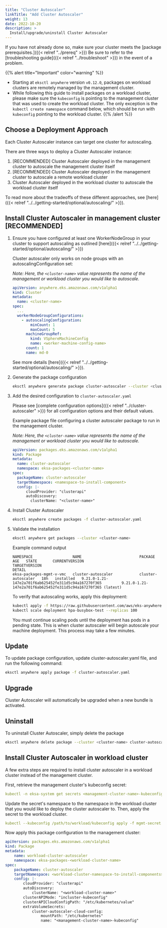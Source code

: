 ```yaml
---
title: "Cluster Autoscaler"
linkTitle: "Add Cluster Autoscaler"
weight: 13
date: 2022-10-20
description: >
  Install/upgrade/uninstall Cluster Autoscaler
---
```


If you have not already done so, make sure your cluster meets the [package prerequisites.]({{< relref "../prereq" >}})
Be sure to refer to the [troubleshooting guide]({{< relref "../troubleshoot" >}}) in the event of a problem.

  {{% alert title="Important" color="warning" %}}
   * Starting at `eksctl anywhere` version `v0.12.0`, packages on workload clusters are remotely managed by the management cluster.
   * While following this guide to install packages on a workload cluster, please make sure the `kubeconfig` is pointing to the management cluster that was used to create the workload cluster. The only exception is the `kubectl create namespace` command below, which should be run with `kubeconfig` pointing to the workload cluster.
   {{% /alert %}}

## Choose a Deployment Approach

Each Cluster Autoscaler instance can target one cluster for autoscaling.

There are three ways to deploy a Cluster Autoscaler instance:

1. [RECOMMENDED] Cluster Autoscaler deployed in the management cluster to autoscale the management cluster itself
1. [RECOMMENDED] Cluster Autoscaler deployed in the management cluster to autoscale a remote workload cluster
1. Cluster Autoscaler deployed in the workload cluster to autoscale the workload cluster itself

To read more about the tradeoffs of these different approaches, see [here]({{< relref "../../getting-started/optional/autoscaling/" >}}).

## Install Cluster Autoscaler in management cluster [RECOMMENDED]

<!-- this content needs to be indented so the numbers are automatically incremented -->
1. Ensure you have configured at least one WorkerNodeGroup in your cluster to support autoscaling as outlined [here]({{< relref "../../getting-started/optional/autoscaling/" >}})

    Cluster autoscaler only works on node groups with an autoscalingConfiguration set:

    *Note: Here, the `<cluster-name>` value represents the name of the management or workload cluster you would like to autoscale.*

    ```yaml
    apiVersion: anywhere.eks.amazonaws.com/v1alpha1
    kind: Cluster
    metadata:
      name: <cluster-name>
    spec:
      ...
      workerNodeGroupConfigurations:
        - autoscalingConfiguration:
            minCount: 1
            maxCount: 5
          machineGroupRef:
            kind: VSphereMachineConfig
            name: <worker-machine-config-name>
          count: 1
          name: md-0
    ```
    See more details [here]({{< relref "../../getting-started/optional/autoscaling/" >}}).

1. Generate the package configuration
   ```bash
   eksctl anywhere generate package cluster-autoscaler --cluster <cluster-name> > cluster-autoscaler.yaml
   ```

1. Add the desired configuration to `cluster-autoscaler.yaml`

   Please see [complete configuration options]({{< relref "../cluster-autoscaler" >}}) for all configuration options and their default values.

    Example package file configuring a cluster autoscaler package to run in the management cluster.

    *Note: Here, the `<cluster-name>` value represents the name of the management or workload cluster you would like to autoscale.*

    ```yaml
    apiVersion: packages.eks.amazonaws.com/v1alpha1
    kind: Package
    metadata:
      name: cluster-autoscaler
      namespace: eksa-packages-<cluster-name>
    spec:
      packageName: cluster-autoscaler
      targetNamespace: <namespace-to-install-component>
      config: |-
          cloudProvider: "clusterapi"
          autoDiscovery:
            clusterName: "<cluster-name>"
    ```

1. Install Cluster Autoscaler

   ```bash
   eksctl anywhere create packages -f cluster-autoscaler.yaml
   ```

1. Validate the installation

   ```bash
   eksctl anywhere get packages --cluster <cluster-name>
   ```

   Example command output
   ```
   NAMESPACE                  NAME                          PACKAGE              AGE   STATE       CURRENTVERSION                                               TARGETVERSION                                                         DETAIL
   eksa-packages-mgmt-v-vmc   cluster-autoscaler            cluster-autoscaler   18h   installed   9.21.0-1.21-147e2a701f6ab625452fe311d5c94a167270f365         9.21.0-1.21-147e2a701f6ab625452fe311d5c94a167270f365 (latest)
   ```

   To verify that autoscaling works, apply this deployment:
   ```bash
   kubectl apply -f https://raw.githubusercontent.com/aws/eks-anywhere/d8575bbd2a85a6c6bbcb1a54868cf7790df56a63/test/framework/testdata/hpa_busybox.yaml
   kubectl scale deployment hpa-busybox-test --replicas 100
   ```
   You must continue scaling pods until the deployment has pods in a pending state.
   This is when cluster autoscaler will begin autoscale your machine deployment.
   This process may take a few minutes.

## Update
To update package configuration, update cluster-autoscaler.yaml file, and run the following command:
```bash
eksctl anywhere apply package -f cluster-autoscaler.yaml
```

## Upgrade

Cluster Autoscaler will automatically be upgraded when a new bundle is activated.

## Uninstall

To uninstall Cluster Autoscaler, simply delete the package

```bash
eksctl anywhere delete package --cluster <cluster-name> cluster-autoscaler
```

## Install Cluster Autoscaler in workload cluster

A few extra steps are required to install cluster autoscaler in a workload cluster instead of the management cluster.

First, retrieve the management cluster's kubeconfig secret:
```yaml
kubectl -n eksa-system get secrets <management-cluster-name>-kubeconfig -o yaml > mgmt-secret.yaml
```

Update the secret's namespace to the namespace in the workload cluster that you would like to deploy the cluster autoscaler to.
Then, apply the secret to the workload cluster.
```yaml
kubectl --kubeconfig /path/to/workload/kubeconfig apply -f mgmt-secret.yaml
```

Now apply this package configuration to the management cluster:
```yaml
apiVersion: packages.eks.amazonaws.com/v1alpha1
kind: Package
metadata:
    name: workload-cluster-autoscaler
    namespace: eksa-packages-<workload-cluster-name>
spec:
    packageName: cluster-autoscaler
    targetNamespace: <workload-cluster-namespace-to-install-components>
    config: |-
        cloudProvider: "clusterapi"
        autoDiscovery:
            clusterName: "<workload-cluster-name>"
        clusterAPIMode: "incluster-kubeconfig"
        clusterAPICloudConfigPath: "/etc/kubernetes/value"
        extraVolumeSecrets:
            cluster-autoscaler-cloud-config:
                mountPath: "/etc/kubernetes"
                name: "<management-cluster-name>-kubeconfig"
```
